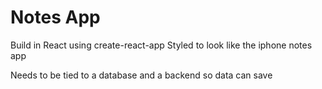 # Notes App

Build in React using create-react-app
Styled to look like the iphone notes app

Needs to be tied to a database and a backend so data can save

